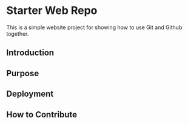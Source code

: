 # Starter Web Repo

This is a simple website project for showing how to use Git and Github together.

## Introduction

## Purpose

## Deployment

## How to Contribute
